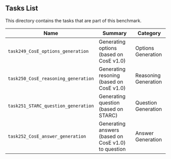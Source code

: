 ## Tasks List 

This directory contains the tasks that are part of this benchmark. 


Name | Summary | Category
---- | ----------- | --------
`task249_CosE_options_generation` | Generating options (based on CosE v1.0) | Options Generation  
`task250_CosE_reasoning_generation` | Generating resoning (based on CosE v1.0) | Reasoning Generation
`task251_STARC_question_generation` | Generating question (based on STARC) | Question Generation
`task252_CosE_answer_generation` | Generating answers (based on CosE v1.0) to question | Answer Generation
